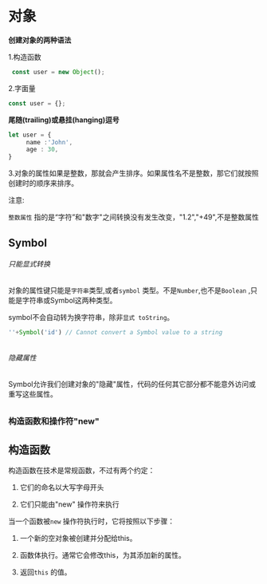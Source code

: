 # 对象

**创建对象的两种语法**

1.构造函数

```ts
 const user = new Object();    
```

2.字面量

```ts
const user = {};
```

**尾随(trailing)或悬挂(hanging)逗号**

```ts
let user = {
     name :'John',
     age : 30,
}
```

3.对象的属性如果是整数，那就会产生排序。如果属性名不是整数，那它们就按照创建时的顺序来排序。

注意:

 `整数属性` 指的是“字符”和"数字"之间转换没有发生改变，"1.2","+49",不是整数属性

## Symbol

###### 只能显式转换

对象的属性键只能是`字符串`类型,或者`symbol` 类型。不是`Number`,也不是`Boolean` ,只能是字符串或Symbol这两种类型。

symbol不会自动转为换字符串，除非`显式 toString`。

```ts
''+Symbol('id') // Cannot convert a Symbol value to a string
```

###### 

###### 隐藏属性

Symbol允许我们创建对象的"隐藏"属性，代码的任何其它部分都不能意外访问或重写这些属性。





###### 

### 构造函数和操作符"new"

## 构造函数

构造函数在技术是常规函数，不过有两个约定：

1. 它们的命名以大写字母开头

2. 它们只能由"new" 操作符来执行



当一个函数被`new` 操作符执行时，它将按照以下步骤：

1. 一个新的空对象被创建并分配给this。

2. 函数体执行。通常它会修改this，为其添加新的属性。

3. 返回`this` 的值。




